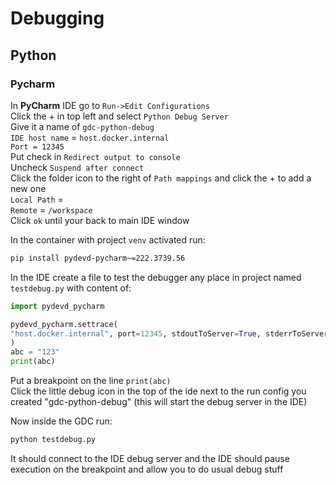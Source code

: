 # Debugging

## Python
### Pycharm
In **PyCharm** IDE go to `Run->Edit Configurations`  
Click the + in top left and select `Python Debug Server`  
Give it a name of `gdc-python-debug`  
`IDE host name` = `host.docker.internal`  
`Port = 12345`  
Put check in `Redirect output to console`  
Uncheck `Suspend after connect`  
Click the folder icon to the right of `Path mappings` and click the + to add a new one  
`Local Path` = <use  the repo path on the host>  
`Remote` = `/workspace`  
Click `ok` until your back to main IDE window

In the container with project `venv` activated run:
```bash 
pip install pydevd-pycharm~=222.3739.56
```

In the IDE create a file to test the debugger any place in project named `testdebug.py` with content of:
```python
import pydevd_pycharm

pydevd_pycharm.settrace(
"host.docker.internal", port=12345, stdoutToServer=True, stderrToServer=True
)
abc = "123"
print(abc)
```

Put a breakpoint on the line `print(abc)`  
Click the little debug icon in the top of the ide next to the run config you created "gdc-python-debug" (this will start the debug server in the IDE)

Now inside the GDC run: 
```bash
python testdebug.py
```
It should connect to the IDE debug server and the IDE should pause execution on the breakpoint and allow you to do usual debug stuff
